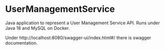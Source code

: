 # UserManagementService
Java application to represent a User Management Service API. Runs under Java 18 and MySQL on Docker.

Under http://localhost:8080/swagger-ui/index.html#/ there is swagger documentation.
